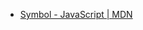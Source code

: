 - [Symbol - JavaScript | MDN](https://developer.mozilla.org/en-US/docs/Web/JavaScript/Reference/Global_Objects/Symbol)
